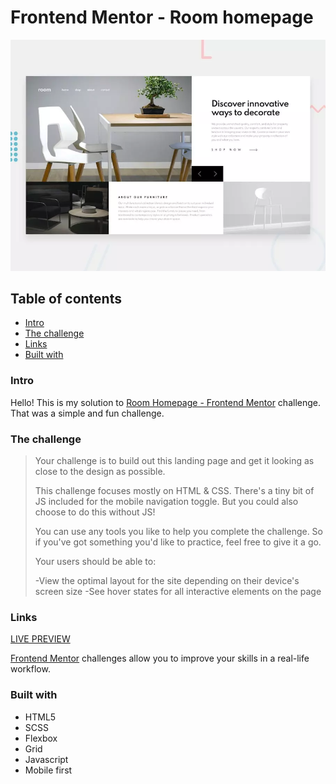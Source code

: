 # Frontend Mentor - Room homepage

![Design preview for the Room homepage coding challenge](./assets/img/desktop-preview.webp)

## Table of contents

- [Intro](#intro)
- [The challenge](#the-challenge)
- [Links](#links)
- [Built with](#built-with)

### Intro

Hello! This is my solution to [Room Homepage - Frontend Mentor](https://www.frontendmentor.io/challenges/room-homepage-BtdBY_ENq) challenge. That was a simple and fun challenge.

### The challenge

> Your challenge is to build out this landing page and get it looking as close to the design as possible.
>
> This challenge focuses mostly on HTML & CSS. There's a tiny bit of JS included for the mobile navigation toggle. But you could also choose to do this without JS!
>
> You can use any tools you like to help you complete the challenge. So if you've got something you'd like to practice, feel free to give it a go.
>
> Your users should be able to:
>
> -View the optimal layout for the site depending on their device's screen size
> -See hover states for all interactive elements on the page

### Links

[LIVE PREVIEW](https://vr-room-homepage.netlify.app/)

[Frontend Mentor](https://www.frontendmentor.io) challenges allow you to improve your skills in a real-life workflow.

### Built with

- HTML5
- SCSS
- Flexbox
- Grid
- Javascript
- Mobile first
